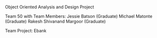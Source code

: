 Object Oriented Analysis and Design Project

Team 50 with Team Members:  Jessie Batson  (Graduate)
                            Michael Matonte (Graduate)
                            Rakesh Shivanand Margoor (Graduate)

Team Project: Ebank
